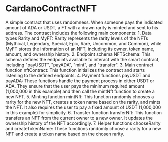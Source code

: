 # CardanoContractNFT
A simple contract that uses randomness. When someone pays the indicated amount of ADA or USDT, a FT with a drawn rarity is minted and sent to his address.
The contract includes the following main components:
    1. Data types Rarity and MyFT: Rarity represents the rarity levels of the NFTs (Mythical, Legendary, Special, Epic, Rare, Uncommon, and Common), while MyFT stores the information of an NFT, including its owner, token name, amount, and ownership history.
    2. Endpoint schema NFTSchema: This schema defines the endpoints available to interact with the smart contract, including "payUSDT", "payADA", "mint", and "transfer".
    3. Main contract function nftContract: This function initializes the contract and starts listening to the defined endpoints.
    4. Payment functions payUSDT and payADA: These functions handle the payment process in either USDT or ADA. They ensure that the user pays the minimum required amount (1,000,000 in this example) and then call the mintNft function to create a new NFT.
    5. Minting function mintNft: This function randomly chooses a rarity for the new NFT, creates a token name based on the rarity, and mints the NFT. It also requires the user to pay a fixed amount of USDT (1,000,000 in this example) for simplicity.
    6. Transfer function transferNft: This function transfers an NFT from the current owner to a new owner. It updates the ownership history of the NFT accordingly.
    7. Helper functions chooseRarity and createTokenName: These functions randomly choose a rarity for a new NFT and create a token name based on the chosen rarity.
